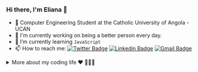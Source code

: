 <!--
### Hi there 👋 <img src="https://user-images.githubusercontent.com/1303154/88677602-1635ba80-d120-11ea-84d8-d263ba5fc3c0.gif" width="24px" alt="hi">
**ElianaNeto/ElianaNeto** is a ✨ _special_ ✨ repository because its `README.md` (this file) appears on your GitHub profile.

Here are some ideas to get you started:

- 🔭 I’m currently working on ...
- 🌱 I’m currently learning ...
- 👯 I’m looking to collaborate on ...
- 🤔 I’m looking for help with ...
- 💬 Ask me about ...
- 📫 How to reach me: ...
- 😄 Pronouns: ...
- ⚡ Fun fact: My name is Milenia because I was born in the new millennium....
There is the land where I share toys and take a break.
I'm learning building tools and AST recently.
-->

### Hi there, I'm Eliana 👋


- 📖  Computer Engineering Student at the Catholic University of Angola - UCAN
- 🔭  I'm currently working on being a better person every day.
- 🌱  I’m currently learning `JavaScript`
- 📫  How to reach me: 
[![Twitter Badge](https://img.shields.io/badge/-@eliana__neto-6633cc?style=flat-square&labelColor=6633cc&logo=twitter&logoColor=white&link=https://twitter.com/eliana__neto)](https://twitter.com/eliana__neto) 
[![Linkedin Badge](https://img.shields.io/badge/-Eliana%20Neto-6633cc?style=flat-square&logo=Linkedin&logoColor=white&link=https:/https://www.linkedin.com/in/eliana-neto-13361b207/)](https://www.linkedin.com/in/eliana-neto-13361b207/) 
[![Gmail Badge](https://img.shields.io/badge/-eliananeto29@gmail.com-6633cc?style=flat-square&logo=Gmail&logoColor=white&link=mailto:eliananeto29@gmail.com)](mailto:eliananeto29@gmail.com)

</p>
<details>
    <summary>More about my coding life ❤️ 👩🏾‍💻</summary>
    <br/>
    <div align="center" >
    <a href="https://github.com/ElianaNeto">
    <img src="https://github-readme-streak-stats.herokuapp.com?user=ElianaNeto&theme=buefy-dark&hide_border=true"/>
    <img height="180em" src="https://github-readme-stats.vercel.app/api?username=ElianaNeto&show_icons=true&theme=material-palenight&include_all_commits=true&count_private=true"/> <br>
    <img height="180em" src="https://github-readme-stats.vercel.app/api/top-langs/?username=ElianaNeto&layout=compact&langs_count=7&theme=material-palenight"/>
    </div>
</details>




